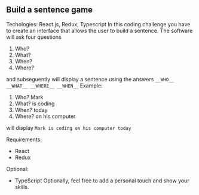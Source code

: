 ## Build a sentence game
Techologies: React.js, Redux, Typescript
In this coding challenge you have to create an interface that allows the user to
build a sentence.
The software will ask four questions
 1. Who?
 2. What?
 3. When?
 4. Where?
 
and subseguently will display a sentence using the answers
`__WHO__ __WHAT__ __WHERE__ __WHEN__`
Example:
 1. Who? Mark
 2. What? is coding
 3. When? today
 4. Where? on his computer

will display
`Mark is coding on his computer today`

Requirements:
 - React
 - Redux
 
Optional:
 - TypeScript
Optionally, feel free to add a personal touch and show your skills.